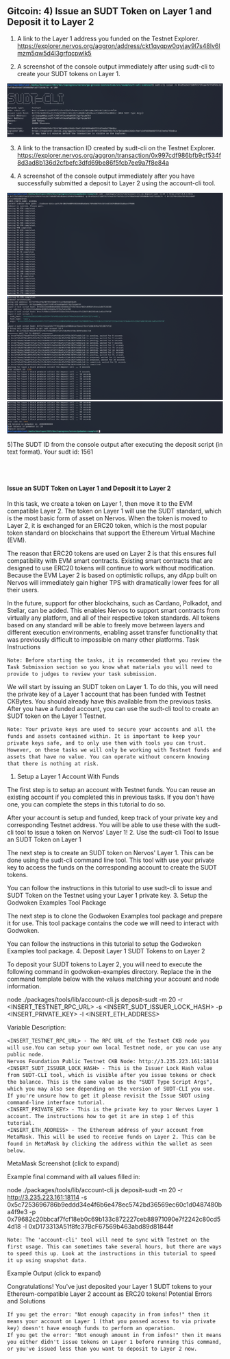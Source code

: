 ## Gitcoin: 4)  Issue an SUDT Token on Layer 1 and Deposit it to Layer 2


1) A link to the Layer 1 address you funded on the Testnet Explorer.
https://explorer.nervos.org/aggron/address/ckt1qyqpw0qyjay9l7s48lv6lmzm5qw5d4l3grfqcpwlk5

2) A screenshot of the console output immediately after using sudt-cli to create your SUDT tokens on Layer 1.

![](./sudt-cli-sudt-token-on-layer-one.png)


3) A link to the transaction ID created by sudt-cli on the Testnet Explorer.
https://explorer.nervos.org/aggron/transaction/0x997cdf986bfb9cf534f8d3ad8b136d2cfbefc3dfd69be86f5fcb7ee9a7f8e84a

4) A screenshot of the console output immediately after you have successfully submitted a deposit to Layer 2 using the account-cli tool.

![](./account-cli-deposit-layer-two-one.png)
![](./account-cli-deposit-layer-two-two.png)
![](./account-cli-deposit-layer-two-three.png)

5)The SUDT ID from the console output after executing the deposit script (in text format).
Your sudt id: 1561


</br>
</br>

#### Issue an SUDT Token on Layer 1 and Deposit it to Layer 2


In this task, we create a token on Layer 1, then move it to the EVM compatible Layer 2. The token on Layer 1 will use the SUDT standard, which is the most basic form of asset on Nervos. When the token is moved to Layer 2, it is exchanged for an ERC20 token, which is the most popular token standard on blockchains that support the Ethereum Virtual Machine (EVM).

The reason that ERC20 tokens are used on Layer 2 is that this ensures full compatibility with EVM smart contracts. Existing smart contracts that are designed to use ERC20 tokens will continue to work without modification. Because the EVM Layer 2 is based on optimistic rollups, any dApp built on Nervos will immediately gain higher TPS with dramatically lower fees for all their users.

In the future, support for other blockchains, such as Cardano, Polkadot, and Stellar, can be added. This enables Nervos to support smart contracts from virtually any platform, and all of their respective token standards. All tokens based on any standard will be able to freely move between layers and different execution environments, enabling asset transfer functionality that was previously difficult to impossible on many other platforms.
Task Instructions

    Note: Before starting the tasks, it is recommended that you review the Task Submission section so you know what materials you will need to provide to judges to review your task submission.

We will start by issuing an SUDT token on Layer 1. To do this, you will need the private key of a Layer 1 account that has been funded with Testnet CKBytes. You should already have this available from the previous tasks. After you have a funded account, you can use the sudt-cli tool to create an SUDT token on the Layer 1 Testnet.

    Note: Your private keys are used to secure your accounts and all the funds and assets contained within. It is important to keep your private keys safe, and to only use them with tools you can trust. However, on these tasks we will only be working with Testnet funds and assets that have no value. You can operate without concern knowing that there is nothing at risk.

1. Setup a Layer 1 Account With Funds

The first step is to setup an account with Testnet funds. You can reuse an existing account if you completed this in previous tasks. If you don't have one, you can complete the steps in this tutorial to do so.

After your account is setup and funded, keep track of your private key and corresponding Testnet address. You will be able to use these with the sudt-cli tool to issue a token on Nervos' Layer 1!
2. Use the sudt-cli Tool to Issue an SUDT Token on Layer 1

The next step is to create an SUDT token on Nervos' Layer 1. This can be done using the sudt-cli command line tool. This tool with use your private key to access the funds on the corresponding account to create the SUDT tokens.

You can follow the instructions in this tutorial to use sudt-cli to issue and SUDT Token on the Testnet using your Layer 1 private key.
3. Setup the Godwoken Examples Tool Package

The next step is to clone the Godwoken Examples tool package and prepare it for use. This tool package contains the code we will need to interact with Godwoken.

You can follow the instructions in this tutorial to setup the Godwoken Examples tool package.
4. Deposit Layer 1 SUDT Tokens to on Layer 2

To deposit your SUDT tokens to Layer 2, you will need to execute the following command in godwoken-examples directory. Replace the <VARIABLES> in the command template below with the values matching your account and node information.

node ./packages/tools/lib/account-cli.js deposit-sudt -m 20 -r <INSERT_TESTNET_RPC_URL> -s <INSERT_SUDT_ISSUER_LOCK_HASH> -p <INSERT_PRIVATE_KEY> -l <INSERT_ETH_ADDRESS>

Variable Description:

    <INSERT_TESTNET_RPC_URL> - The RPC URL of the Testnet CKB node you will use.You can setup your own local Testnet node, or you can use any public node.
    Nervos Foundation Public Testnet CKB Node: http://3.235.223.161:18114
    <INSERT_SUDT_ISSUER_LOCK_HASH> - This is the Issuer Lock Hash value from SUDT-CLI tool, which is visible after you issue tokens or check the balance. This is the same value as the "SUDT Type Script Args", which you may also see depending on the version of SUDT-CLI you use. If you're unsure how to get it please revisit the Issue SUDT using command-line interface tutorial.
    <INSERT_PRIVATE_KEY> - This is the private key to your Nervos Layer 1 account. The instructions how to get it are in step 1 of this tutorial.
    <INSERT_ETH_ADDRESS> - The Ethereum address of your account from MetaMask. This will be used to receive funds on Layer 2. This can be found in MetaMask by clicking the address within the wallet as seen below.

MetaMask Screenshot (click to expand)

Example final command with all values filled in:

node ./packages/tools/lib/account-cli.js deposit-sudt -m 20 -r http://3.235.223.161:18114 -s 0x5c7253696786b9eddd34e4f6b6e478ec5742bd36569ec60c1d0487480ba4f9e3 -p 0x79682c20bbcaf7fcf18eb0c69b133c872227ceb88971090e7f2242c80cd54d18 -l 0xD173313A51f8fc37BcF67569b463abd89d81844f

    Note: The 'account-cli' tool will need to sync with Testnet on the first usage. This can sometimes take several hours, but there are ways to speed this up. Look at the instructions in this tutorial to speed it up using snapshot data.

Example Output (click to expand)

Congratulations! You've just deposited your Layer 1 SUDT tokens to your Ethereum-compatible Layer 2 account as ERC20 tokens!
Potential Errors and Solutions

    If you get the error: "Not enough capacity in from infos!" then it means your account on Layer 1 (that you passed access to via private key) doesn't have enough funds to perform an operation.
    If you get the error: "Not enough amount in from infos!" then it means you either didn't issue tokens on Layer 1 before running this command, or you've issued less than you want to deposit to Layer 2 now.
